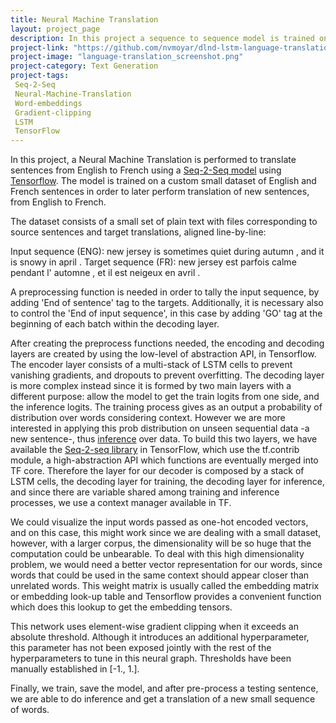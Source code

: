 ```yaml
---
title: Neural Machine Translation
layout: project_page
description: In this project a sequence to sequence model is trained on a custom small dataset of English and French sentences in order to translate new sentences from English to French using TensorFlow.  
project-link: "https://github.com/nvmoyar/dlnd-lstm-language-translation"
project-image: "language-translation_screenshot.png"
project-category: Text Generation
project-tags:
 Seq-2-Seq
 Neural-Machine-Translation
 Word-embeddings
 Gradient-clipping
 LSTM
 TensorFlow
---
```


In this project, a Neural Machine Translation is performed to translate sentences from English to French using a [Seq-2-Seq model](https://github.com/google/seq2seq/blob/master/docs/nmt.md) using [Tensorflow](www.tensorflow.org/tutorials/seq2seq). The model is trained on a custom small dataset of English and French sentences in order to later perform translation of new sentences, from English to French. 

The dataset consists of a small set of plain text with files corresponding to source sentences and target translations, aligned line-by-line: 

Input sequence (ENG): new jersey is sometimes quiet during autumn , and it is snowy in april .
Target sequence (FR): new jersey est parfois calme pendant l' automne , et il est neigeux en avril .

A preprocessing function is needed in order to tally the input sequence, by adding 'End of sentence' tag to the targets. Additionally, it is necessary also to control the 'End of input sequence', in this case by adding 'GO' tag at the beginning of each batch within the decoding layer. 

After creating the preprocess functions needed, the encoding and decoding layers are created by using the low-level of abstraction API, in Tensorflow. The encoder layer consists of a multi-stack of LSTM cells to prevent vanishing gradients, and dropouts to prevent overfitting. The decoding layer is more complex instead since it is formed by two main layers with a different purpose: allow the model to get the train logits from one side,  and the inference logits. The training process gives as an output a probability of distribution over words considering context. However we are more interested in applying this prob distribution on unseen sequential data -a new sentence-, thus [inference](https://www.tensorflow.org/tutorials/seq2seq#inference_how_to_generate_translations) over data. To build this two layers, we have available the [Seq-2-seq library](https://www.tensorflow.org/api_guides/python/contrib.seq2seq) in TensorFlow, which use the tf.contrib module, a high-abstraction API which functions are eventually merged into TF core. Therefore the layer for our decoder is composed by a stack of LSTM cells, the decoding layer for training, the decoding layer for inference, and since there are variable shared among training and inference processes, we use a context manager available in TF. 

We could visualize the input words passed as one-hot encoded vectors, and on this case, this might work since we are dealing with a small dataset, however, with a larger corpus, the dimensionality will be so huge that the computation could be unbearable. To deal with this high dimensionality problem, we would need a better vector representation for our words, since words that could be used in the same context should appear closer than unrelated words. This weight matrix is usually called the embedding matrix or embedding look-up table and Tensorflow provides a convenient function which does this lookup to get the embedding tensors. 

This network uses element-wise gradient clipping when it exceeds an absolute threshold. Although it introduces an additional hyperparameter, this parameter has not been exposed jointly with the rest of the hyperparameters to tune in this neural graph. Thresholds have been manually established in [-1., 1.]. 

Finally, we train, save the model, and after pre-process a testing sentence, we are able to do inference and get a translation of a new small sequence of words. 